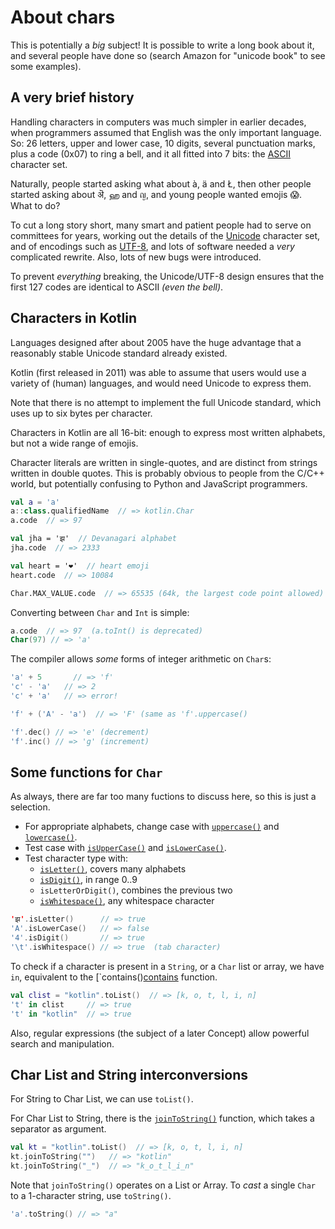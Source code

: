 # About chars

This is potentially a _big_ subject!
It is possible to write a long book about it, and several people have done so (search Amazon for "unicode book" to see some examples).

## A very brief history

Handling characters in computers was much simpler in earlier decades, when programmers assumed that English was the only important language.
So: 26 letters, upper and lower case, 10 digits, several punctuation marks, plus a code (0x07) to ring a bell, and it all fitted into 7 bits: the [ASCII][ascii] character set.

Naturally, people started asking what about à, ä and Ł, then other people started asking about ऄ, ஹ and ญ, and young people wanted emojis 😱.
What to do?

To cut a long story short, many smart and patient people had to serve on committees for years, working out the details of the [Unicode][unicode] character set, and of encodings such as [UTF-8][utf-8], and lots of software needed a _very_ complicated rewrite.
Also, lots of new bugs were introduced.

To prevent _everything_ breaking, the Unicode/UTF-8 design ensures that the first 127 codes are identical to ASCII _(even the bell)_.

## Characters in Kotlin

Languages designed after about 2005 have the huge advantage that a reasonably stable Unicode standard already existed.

Kotlin (first released in 2011) was able to assume that users would use a variety of (human) languages, and would need Unicode to express them.

Note that there is no attempt to implement the full Unicode standard, which uses up to six bytes per character.

Characters in Kotlin are all 16-bit: enough to express most written alphabets, but not a wide range of emojis.

Character literals are written in single-quotes, and are distinct from strings written in double quotes.
This is probably obvious to people from the C/C++ world, but potentially confusing to Python and JavaScript programmers.

```kotlin
val a = 'a'
a::class.qualifiedName  // => kotlin.Char
a.code  // => 97

val jha = 'झ'  // Devanagari alphabet
jha.code  // => 2333

val heart = '❤'  // heart emoji
heart.code  // => 10084

Char.MAX_VALUE.code  // => 65535 (64k, the largest code point allowed)
```

Converting between `Char` and `Int` is simple:

```kotlin
a.code  // => 97  (a.toInt() is deprecated)
Char(97) // => 'a'
```

The compiler allows _some_ forms of integer arithmetic on `Char`s:

```kotlin
'a' + 5       // => 'f'
'c' - 'a'   // => 2
'c' + 'a'   // => error!

'f' + ('A' - 'a')  // => 'F' (same as 'f'.uppercase()

'f'.dec() // => 'e' (decrement)
'f'.inc() // => 'g' (increment)
```

## Some functions for `Char`

As always, there are far too many fuctions to discuss here, so this is just a selection.

- For appropriate alphabets, change case with [`uppercase()`][uppercase] and [`lowercase()`][lowercase].
- Test case with [`isUpperCase()`][isuppercase] and [`isLowerCase()`][islowercase].
- Test character type with:
    - [`isLetter()`][isletter], covers many alphabets
    - [`isDigit()`][isdigit], in range 0..9
    - `isLetterOrDigit()`, combines the previous two
    - [`isWhitespace()`][iswhitespace], any whitespace character

```kotlin
'झ'.isLetter()      // => true
'A'.isLowerCase()   // => false
'4'.isDigit()       // => true
'\t'.isWhitespace() // => true  (tab character)
```
To check if a character is present in a `String`, or a `Char` list or array, we have `in`, equivalent to the [`contains()[contains] function.

```kotlin
val clist = "kotlin".toList()  // => [k, o, t, l, i, n]
't' in clist     // => true
't' in "kotlin"  // => true
```

Also, regular expressions (the subject of a later Concept) allow powerful search and manipulation.

## Char List and String interconversions

For String to Char List, we can use `toList()`.

For Char List to String, there is the [`joinToString()`][jointostring] function, which takes a separator as argument.

```kotlin
val kt = "kotlin".toList()  // => [k, o, t, l, i, n]
kt.joinToString("")   // => "kotlin"
kt.joinToString("_")  // => "k_o_t_l_i_n"
```

Note that `joinToString()` operates on a List or Array.
To _cast_ a single `Char` to a 1-character string, use `toString()`.

```kotlin
'a'.toString() // => "a"
```


[ascii]: https://en.wikipedia.org/wiki/ASCII
[unicode]: https://home.unicode.org/
[utf-8]: https://en.wikipedia.org/wiki/UTF-8
[uppercase]: https://kotlinlang.org/api/core/kotlin-stdlib/kotlin.text/uppercase.html
[lowercase]: https://kotlinlang.org/api/core/kotlin-stdlib/kotlin.text/lowercase.html
[isuppercase]: https://kotlinlang.org/api/core/kotlin-stdlib/kotlin.text/is-upper-case.html
[islowercase]: https://kotlinlang.org/api/core/kotlin-stdlib/kotlin.text/is-lower-case.html
[isletter]: https://kotlinlang.org/api/core/kotlin-stdlib/kotlin.text/is-letter.html
[isdigit]: https://kotlinlang.org/api/core/kotlin-stdlib/kotlin.text/is-digit.html
[iswhitespace]: https://kotlinlang.org/api/core/kotlin-stdlib/kotlin.text/is-whitespace.html
[jointostring]: https://kotlinlang.org/api/core/kotlin-stdlib/kotlin.collections/join-to-string.html
[contains]: https://kotlinlang.org/api/core/kotlin-stdlib/kotlin.text/contains.html
